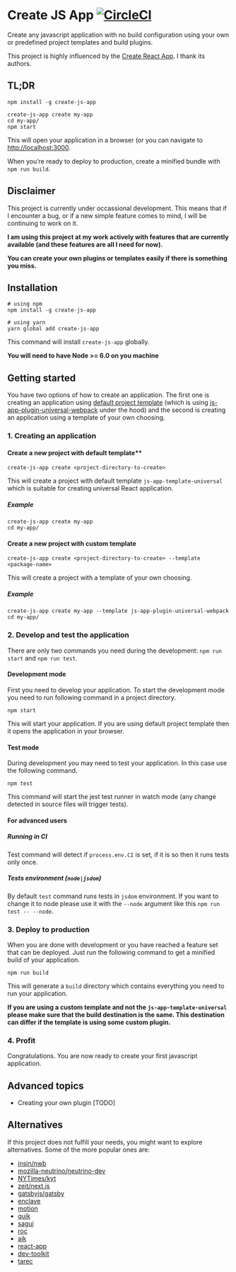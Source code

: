 # Create JS App [![CircleCI](https://circleci.com/gh/michalkvasnicak/create-js-app/tree/master.svg?style=svg&circle-token=ea51ecdfaed48e61f96b998f9731896b9ffe4776)](https://circleci.com/gh/michalkvasnicak/create-js-app/tree/master)

Create any javascript application with no build configuration using
your own or predefined project templates and build plugins.

This project is highly influenced by the [Create React App](https://github.com/facebookincubator/create-react-app). I thank its authors.

## TL;DR

```
npm install -g create-js-app

create-js-app create my-app
cd my-app/
npm start
```
This will open your application in a browser (or you can navigate to [http://localhost:3000](http://localhost:3000]).

When you’re ready to deploy to production, create a minified bundle with `npm run build`.

## Disclaimer

This project is currently under occassional development. This means that if I encounter a bug, or if a new simple feature comes to mind, I will be continuing to work on it.

**I am using this project at my work actively with features that are currently available (and these features are all I need for now).**

**You can create your own plugins or templates easily if there is something you miss.**

## Installation

```
# using npm
npm install -g create-js-app

# using yarn
yarn global add create-js-app
```

This command will install `create-js-app` globally.

**You will need to have Node >= 6.0 on you machine**

## Getting started

You have two options of how to create an application. The first one is creating an application using [default project template](https://github.com/michalkvasnicak/create-js-app/tree/master/packages/js-app-template-universal) (which is using [js-app-plugin-universal-webpack](https://github.com/michalkvasnicak/create-js-app/tree/master/packages/js-app-plugin-universal-webpack) under the hood) and the second is creating an application using a template of your own choosing.

### 1. Creating an application

#### Create a new project with default template**

```
create-js-app create <project-directory-to-create>
```

This will create a project with default template `js-app-template-universal` which is suitable for creating universal React application.

##### Example

```
create-js-app create my-app
cd my-app/
```

#### Create a new project with custom template

```
create-js-app create <project-directory-to-create> --template <package-name>
```

This will create a project with a template of your own choosing.

##### Example

```
create-js-app create my-app --template js-app-plugin-universal-webpack
cd my-app/
```

### 2. Develop and test the application

There are only two commands you need during the development: `npm run start` and `npm run test`.

#### Development mode

First you need to develop your application. To start the development mode you need to run following command in a project directory.

```
npm start
```

This will start your application. If you are using default project template then it opens the application in your browser.

#### Test mode

During development you may need to test your application. In this case use the following command.

```
npm test
```

This command will start the jest test runner in watch mode (any change detected in source files will trigger tests).

#### For advanced users

##### Running in CI

Test command will detect if `process.env.CI` is set, if it is so then it runs tests only once.

##### Tests environment (`node|jsdom`)

By default `test` command runs tests in `jsdom` environment. If you want to change it to node please use it with the `--node` argument like this `npm run test -- --node`.

### 3. Deploy to production

When you are done with development or you have reached a feature set that can be deployed. Just run the following command to get a minified build of your application.

```
npm run build
```

This will generate a `build` directory which contains everything you need to run your application.

**If you are using a custom template and not the `js-app-template-universal` please make sure that the build destination is the same. This destination can differ if the template is using some custom plugin.**

### 4. Profit

Congratulations. You are now ready to create your first javascript application.

## Advanced topics

* Creating your own plugin [TODO]

## Alternatives

If this project does not fulfill your needs, you might want to explore
alternatives. Some of the more popular ones are:

* [insin/nwb](https://github.com/insin/nwb)
* [mozilla-neutrino/neutrino-dev](https://github.com/mozilla-neutrino/neutrino-dev)
* [NYTimes/kyt](https://github.com/NYTimes/kyt)
* [zeit/next.js](https://github.com/zeit/next.js)
* [gatsbyjs/gatsby](https://github.com/gatsbyjs/gatsby)
* [enclave](https://github.com/eanplatter/enclave)
* [motion](https://github.com/motion/motion)
* [quik](https://github.com/satya164/quik)
* [sagui](https://github.com/saguijs/sagui)
* [roc](https://github.com/rocjs/roc)
* [aik](https://github.com/d4rkr00t/aik)
* [react-app](https://github.com/kriasoft/react-app)
* [dev-toolkit](https://github.com/stoikerty/dev-toolkit)
* [tarec](https://github.com/geowarin/tarec)

